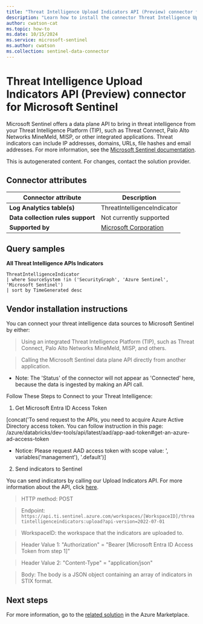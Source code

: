 ```yaml
---
title: "Threat Intelligence Upload Indicators API (Preview) connector for Microsoft Sentinel"
description: "Learn how to install the connector Threat Intelligence Upload Indicators API (Preview) to connect your data source to Microsoft Sentinel."
author: cwatson-cat
ms.topic: how-to
ms.date: 10/15/2024
ms.service: microsoft-sentinel
ms.author: cwatson
ms.collection: sentinel-data-connector
---
```


# Threat Intelligence Upload Indicators API (Preview) connector for Microsoft Sentinel

Microsoft Sentinel offers a data plane API to bring in threat intelligence from your Threat Intelligence Platform (TIP), such as Threat Connect, Palo Alto Networks MineMeld, MISP, or other integrated applications. Threat indicators can include IP addresses, domains, URLs, file hashes and email addresses. For more information, see the [Microsoft Sentinel documentation](https://go.microsoft.com/fwlink/p/?linkid=2269830&wt.mc_id=sentinel_dataconnectordocs_content_cnl_csasci).

This is autogenerated content. For changes, contact the solution provider.

## Connector attributes

| Connector attribute | Description |
| --- | --- |
| **Log Analytics table(s)** | ThreatIntelligenceIndicator<br/> |
| **Data collection rules support** | Not currently supported |
| **Supported by** | [Microsoft Corporation](https://support.microsoft.com/) |

## Query samples

**All Threat Intelligence APIs Indicators**

   ```kusto
ThreatIntelligenceIndicator 
   | where SourceSystem !in ('SecurityGraph', 'Azure Sentinel', 'Microsoft Sentinel')
   | sort by TimeGenerated desc
   ```



## Vendor installation instructions

You can connect your threat intelligence data sources to Microsoft Sentinel by either: 


>Using an integrated Threat Intelligence Platform (TIP), such as Threat Connect, Palo Alto Networks MineMeld, MISP, and others. 

>Calling the Microsoft Sentinel data plane API directly from another application. 
 - Note: The 'Status' of the connector will not appear as 'Connected' here, because the data is ingested by making an API call.

Follow These Steps to Connect to your Threat Intelligence: 

1. Get Microsoft Entra ID Access Token

[concat('To send request to the APIs, you need to acquire Azure Active Directory access token. You can follow instruction in this page: /azure/databricks/dev-tools/api/latest/aad/app-aad-token#get-an-azure-ad-access-token 
  - Notice: Please request AAD access token with scope value: ', variables('management'), '.default')]

2. Send indicators to Sentinel

You can send indicators by calling our Upload Indicators API. For more information about the API, click [here](/azure/sentinel/upload-indicators-api). 

>HTTP method: POST 

>Endpoint: `https://api.ti.sentinel.azure.com/workspaces/[WorkspaceID]/threatintelligenceindicators:upload?api-version=2022-07-01`

>WorkspaceID: the workspace that the indicators are uploaded to.  


>Header Value 1: "Authorization" = "Bearer [Microsoft Entra ID Access Token from step 1]" 


> Header Value 2: "Content-Type" = "application/json"  
 
>Body: The body is a JSON object containing an array of indicators in STIX format.



## Next steps

For more information, go to the [related solution](https://azuremarketplace.microsoft.com/en-us/marketplace/apps/azuresentinel.azure-sentinel-solution-threatintelligence-taxii?tab=Overview) in the Azure Marketplace.
